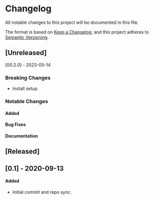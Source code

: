 Changelog
=========

All notable changes to this project will be documented in this file.

The format is based on [Keep a Changelog](https://keepachangelog.com/en/1.0.0/),
and this project adheres to [Semantic Versioning](https://semver.org/spec/v2.0.0.html).


[Unreleased]
------------

[00.2.0] - 2023-05-14

### Breaking Changes
 - Install setup.

### Notable Changes

#### Added

#### Bug Fixes

#### Documentation


[Released]
----------

## [0.1] - 2020-09-13

#### Added
 - Initial commit and repo sync.
